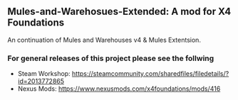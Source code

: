 ## Mules-and-Warehosues-Extended: A mod for X4 Foundations
An continuation of Mules and Warehouses v4 & Mules Extentsion.

### For general releases of this project please see the follwing
* Steam Workshop: https://steamcommunity.com/sharedfiles/filedetails/?id=2013772865
* Nexus Mods: https://www.nexusmods.com/x4foundations/mods/416
